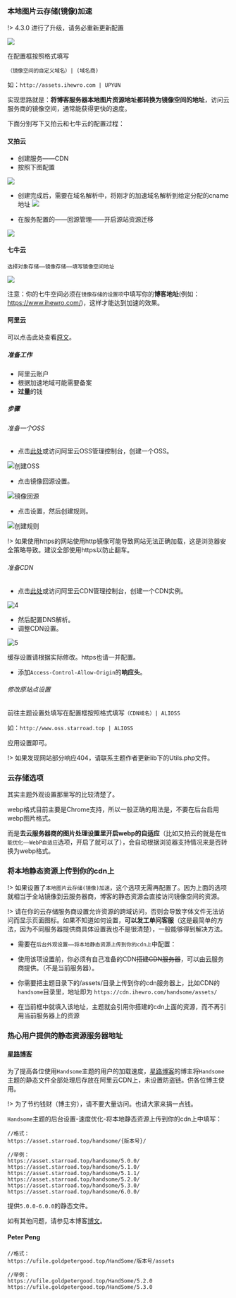 ### 本地图片云存储(镜像)加速

!> 4.3.0 进行了升级，请务必重新更新配置

![](media/15565124211947.jpg)

在配置框按照格式填写

`（镜像空间的自定义域名）| (域名商)`

如：`http://assets.ihewro.com | UPYUN`

实现思路就是：**将博客服务器本地图片资源地址都转换为镜像空间的地址**，访问云服务商的镜像空间，通常能获得更快的速度。

下面分别写下又拍云和七牛云的配置过程：

#### 又拍云

- 创建服务——CDN
- 按照下图配置

![](media/15565125252587.jpg)

- 创建完成后，需要在域名解析中，将刚才的加速域名解析到给定分配的cname地址
![](media/15565125121882.jpg)

- 在服务配置的——回源管理——开启源站资源迁移

![](media/15565125007178.jpg)

#### 七牛云

```
选择对象存储——镜像存储——填写镜像空间地址
```

![](media/15565125650360.jpg)

注意：你的七牛空间必须在`镜像存储的设置项`中填写你的**博客地址**(例如：https://www.ihewro.com/)，这样才能达到加速的效果。

#### 阿里云

可以点击此处查看[原文](https://www.starroad.top/archives/671.html)。

##### 准备工作

- 阿里云账户
- 根据加速地域可能需要备案
- **过量**的钱

##### 步骤

###### 准备一个OSS

- 点击[此处](https://dns.console.aliyun.com/)或访问阿里云OSS管理控制台，创建一个OSS。

![创建OSS](media/1.png)

- 点击镜像回源设置。

![镜像回源](media/2.png)

- 点击设置，然后创建规则。

![创建规则](media/3.png)

!> 如果使用https的网站使用http镜像可能导致网站无法正确加载，这是浏览器安全策略导致。建议全部使用https以防止翻车。

###### 准备CDN

- 点击[此处](https://cdn.console.aliyun.com/)或访问阿里云CDN管理控制台，创建一个CDN实例。

![4](media/4.png)

- 然后配置DNS解析。
- 调整CDN设置。

![5](media/5.png)

缓存设置请根据实际修改。https也请一并配置。

- 添加`Access-Control-Allow-Origin`的**响应头**。

###### 修改原站点设置

前往主题设置处填写在配置框按照格式填写`（CDN域名）| ALIOSS`

如：`http://www.oss.starroad.top | ALIOSS`

应用设置即可。

!> 如果发现网站部分响应404，请联系主题作者更新lib下的Utils.php文件。

### 云存储选项

其实主题外观设置那里写的比较清楚了。

webp格式目前主要是Chrome支持，所以一般正确的用法是，不要在后台启用webp图片格式。

而是**去云服务器商的图片处理设置里开启webp的自适应**（比如又拍云的就是在`性能优化——WebP自适应`选项，开启了就可以了），会自动根据浏览器支持情况来是否转换为webp格式。

### 将本地静态资源上传到你的cdn上

!> 如果设置了`本地图片云存储(镜像)加速`，这个选项无需再配置了。因为上面的选项就相当于全站镜像到云服务器商，博客的静态资源会直接访问镜像空间的资源。

!> 请在你的云存储服务商设置允许资源的跨域访问，否则会导致字体文件无法访问而显示页面图标。如果不知道如何设置，**可以发工单问客服**（这是最简单的方法，因为不同服务器提供商具体设置我也不是很清楚），一般能够得到解决方法。

- 需要在`后台外观设置——将本地静态资源上传到你的cdn上`中配置：

- 使用该项设置前，你必须有自己准备的CDN~~搭建CDN服务器~~，可以由云服务商提供。（不是当前服务器）。

- 你需要把主题目录下的/assets/目录上传到你的cdn服务器上，比如CDN的`handsome`目录里，地址即为 `https://cdn.ihewro.com/handsome/assets/`

- 在当前框中就填入该地址，主题就会引用你搭建的cdn上面的资源，而不再引用当前服务器上的资源

### 热心用户提供的静态资源服务器地址

#### [星路博客](https://www.starroad.top)

为了提高各位使用`Handsome`主题的用户的加载速度，[星路博客](https://www.starroad.top)的博主将`Handsome`主题的静态文件全部处理后存放在阿里云CDN上，未设置防盗链。供各位博主使用。

!> 为了节约钱财（博主穷），请不要大量访问。也请大家来捐一点钱。

`Handsome`主题的后台设置-速度优化-将本地静态资源上传到你的cdn上中填写：

```
//格式：
https://asset.starroad.top/handsome/{版本号}/

//举例：
https://asset.starroad.top/handsome/5.0.0/
https://asset.starroad.top/handsome/5.1.0/
https://asset.starroad.top/handsome/5.1.1/
https://asset.starroad.top/handsome/5.2.0/
https://asset.starroad.top/handsome/5.3.0/
https://asset.starroad.top/handsome/6.0.0/
```

提供`5.0.0-6.0.0`的静态文件。

如有其他问题，请参见本博客[博文](https://www.starroad.top/archives/184.html)。

#### Peter Peng

```
//格式：
https://ufile.goldpetergood.top/HandSome/版本号/assets

//举例：
https://ufile.goldpetergood.top/HandSome/5.2.0
https://ufile.goldpetergood.top/HandSome/5.3.0
```


